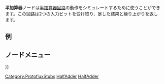 <languages></languages>

**半加算器**ノードは[半加算器回路](https://ja.wikipedia.org/wiki/%E5%8A%A0%E7%AE%97%E5%99%A8#%E5%8D%8A%E5%8A%A0%E7%AE%97%E5%99%A8)の動作をシミュレートするために使うことができます。この回路は2つの入力ビットを受け取り、足した結果と繰り上がりを返します。

## 例

## ノードメニュー

}}

[Category:ProtofluxStubs](Category:ProtofluxStubs "wikilink")
[HalfAdder](Category:Protoflux{{#translation:}} "wikilink")
[HalfAdder](Category:Protoflux:Math:Binary{{#translation:}} "wikilink")